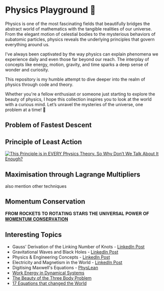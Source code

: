 # Physics Playground 🌌

Physics is one of the most fascinating fields that beautifully bridges the abstract world of mathematics with the tangible realities of our universe. From the elegant motion of celestial bodies to the mysterious behaviors of subatomic particles, physics reveals the underlying principles that govern everything around us.

I’ve always been captivated by the way physics can explain phenomena we experience daily and even those far beyond our reach. The interplay of concepts like energy, motion, gravity, and time sparks a deep sense of wonder and curiosity.

This repository is my humble attempt to dive deeper into the realm of physics through code and theory. 
<!-- 
Here, you’ll find:
Solutions to iconic physics problems like the Brachistochrone problem, projectile motion, and more.
Conceptual explorations and simulations that illustrate fundamental principles.
A blend of math, programming, and visualizations that make these ideas come alive.
-->
Whether you're a fellow enthusiast or someone just starting to explore the beauty of physics, I hope this collection inspires you to look at the world with a curious mind. Let’s unravel the mysteries of the universe, one problem at a time! 🌠

##  Problem of Fastest Descent 


##  Principle of Least Action
[![This Principle is in EVERY Physics Theory. So Why Don’t We Talk About It Enough?](https://img.youtube.com/vi/B1nRfaLThF4/0.jpg)](https://www.youtube.com/watch?v=B1nRfaLThF4)


## Maximisation through Lagrange Multipliers
also mention other techniques

## Momentum Conservation
𝐅𝐑𝐎𝐌 𝐑𝐎𝐂𝐊𝐄𝐓𝐒 𝐓𝐎 𝐑𝐎𝐓𝐀𝐓𝐈𝐍𝐆 𝐒𝐓𝐀𝐑𝐒 𝐓𝐇𝐄 𝐔𝐍𝐈𝐕𝐄𝐑𝐒𝐀𝐋 𝐏𝐎𝐖𝐄𝐑 𝐎𝐅 [𝐌𝐎𝐌𝐄𝐍𝐓𝐔𝐌 𝐂𝐎𝐍𝐒𝐄𝐑𝐕𝐀𝐓𝐈𝐎𝐍](https://www.linkedin.com/posts/girish-kumar-ramaiah-85507257_%F0%9D%90%85%F0%9D%90%91%F0%9D%90%8E%F0%9D%90%8C-%F0%9D%90%91%F0%9D%90%8E%F0%9D%90%82%F0%9D%90%8A%F0%9D%90%84%F0%9D%90%93%F0%9D%90%92-%F0%9D%90%93%F0%9D%90%8E-%F0%9D%90%91%F0%9D%90%8E%F0%9D%90%93%F0%9D%90%80%F0%9D%90%93%F0%9D%90%88-activity-7329014741413060608-CxvH/?utm_source=share&utm_medium=member_android&rcm=ACoAAD-ruCgBJnujmeLzmj1X4DpLLTuxktERedQ)

## Interesting Topics

- Gauss' Derivation of the Linking Number of Knots - [LinkedIn Post](https://www.linkedin.com/posts/kiryl-piasotski-6a77a4290_exploring-gauss-derivation-of-the-linking-activity-7281058832099807232-Esir/?utm_source=share&utm_medium=member_android)
- Gravitational Waves and Black Holes - [LinkedIn Post](https://www.linkedin.com/posts/patricio-r-99167a203_gravitational-waves-may-prove-black-holes-activity-7294199656484331520-LtDL/?utm_source=share&utm_medium=member_android)
- Physics & Engineering Concepts - [LinkedIn Post](https://www.linkedin.com/posts/ghulam-rasool-30386b125_physics-engineering-mechanicalengineering-activity-7296623236417499137-lf6A/?utm_source=share&utm_medium=member_android&rcm=ACoAAD-ruCgBJnujmeLzmj1X4DpLLTuxktERedQ)
- Electricity and Magnetism in the World - [LinkedIn Post](https://www.linkedin.com/posts/vikas-choudhary-stemonef_imagine-a-world-where-electricity-and-magnetism-activity-7301675984649351168-tRo9?utm_source=share&utm_medium=member_android&rcm=ACoAAD-ruCgBJnujmeLzmj1X4DpLLTuxktERedQ)
- Digitising Maxwell's Equations - [PhysLean](https://www.linkedin.com/posts/joseph-tooby-smith-029a2b285_maxwells-equations-have-long-been-the-cornerstone-activity-7308482924394217474-nIrZ/?utm_source=share&utm_medium=member_android&rcm=ACoAAD-ruCgBJnujmeLzmj1X4DpLLTuxktERedQ)
- [Work Energy in Dynamical Systems](https://www.linkedin.com/posts/lonny-thompson_work-energy-principles-to-solve-dynamic-motion-activity-7311702917307072513-HPPT/?utm_source=share&utm_medium=member_android&rcm=ACoAAD-ruCgBJnujmeLzmj1X4DpLLTuxktERedQ)
- [The Beauty of the Three Body Problem](https://www.linkedin.com/posts/philipp-kozin_threebodyproblem-poincare-chaostheory-activity-7315803457909657601-UoMy/?utm_source=share&utm_medium=member_android&rcm=ACoAAD-ruCgBJnujmeLzmj1X4DpLLTuxktERedQ)
- [17 Equations that changed the World](https://www.linkedin.com/posts/activity-7314496527014490112-s1XP/?utm_source=share&utm_medium=member_android&rcm=ACoAAD-ruCgBJnujmeLzmj1X4DpLLTuxktERedQ)
